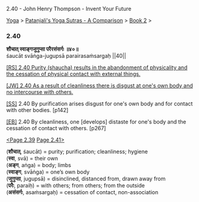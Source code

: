 2.40 - John Henry Thompson - Invent Your Future   
    

[Yoga](../../../yoga.md)‎ > ‎[Patanjali's Yoga Sutras - A Comparison](../../patanjani.md)‎ > ‎[Book 2](../book-2.md)‎ > ‎

### 2.40

**शौचात् स्वाङ्गजुगुप्सा परैरसंसर्गः ॥४०॥**  
śaucāt svāṅga-jugupsā parairasaṁsargaḥ ||40||  
  
  
[\[RS\] 2.40 Purity (shaucha) results in the abandonment of physicality and the cessation of physical contact with external things.](http://www.ashtangayoga.info/philosophy/yoga-sutra-patanjali/chapter-2/item/shauchat-svanga-jugupsa-parairasansargah/)  
  
[\[JW\] 2.40 As a result of cleanliness there is disgust at one's own body and no intercourse with others.](http://books.google.com/books?id=YzFImjtOxUwC&pg=PA188&ci=175%2C334%2C712%2C54&source=bookclip)  
  
[\[SS\]](http://www.amazon.com/Yoga-Sutras-Patanjali-Commentary-Satchidananda/dp/0932040381) 2.40 By purification arises disgust for one's own body and for contact with other bodies. \[p142\]  
  
[\[EB\]](http://www.amazon.com/Yoga-Sutras-Patanjali-Translation-Commentary/dp/0865477361/ref=sr_1_1?ie=UTF8&s=books&qid=1250508322&sr=1-1) 2.40 By cleanliness, one \[develops\] distaste for one's body and the cessation of contact with others. \[p267\]  
  
[<Page 2.39](239.md)  [Page 2.41>](241.md)  
  

(**शौचात्**, śaucāt) = purity; purification; cleanliness; hygiene  
(**स्वा**, svā) = their own  
(**अङ्ग**, aṅga) = body; limbs  
(**स्वाङ्ग**, svāṅga) = one’s own body  
(**जुगुप्सा**, jugupsā) = disinclined, distanced from, drawn away from  
(**परैः**, paraiḥ) = with others; from others; from the outside  
(**असंसर्गः**, asaṁsargaḥ) = cessation of contact, non-association

